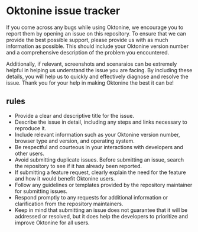 # Oktonine issue tracker
If you come across any bugs while using Oktonine, we encourage you to report them by opening an issue on this repository. To ensure that we can provide the best possible support, please provide us with as much information as possible. This should include your Oktonine version number and a comprehensive description of the problem you encountered. 

Additionally, if relevant, screenshots and scenaraios can be extremely helpful in helping us understand the issue you are facing. By including these details, you will help us to quickly and effectively diagnose and resolve the issue. Thank you for your help in making Oktonine the best it can be!

## rules 
- Provide a clear and descriptive title for the issue.
- Describe the issue in detail, including any steps and links necessary to reproduce it.
- Include relevant information such as your Oktonine version number, browser type and version, and operating system.
- Be respectful and courteous in your interactions with developers and other users.
- Avoid submitting duplicate issues. Before submitting an issue, search the repository to see if it has already been reported.
- If submitting a feature request, clearly explain the need for the feature and how it would benefit Oktonine users.
- Follow any guidelines or templates provided by the repository maintainer for submitting issues.
- Respond promptly to any requests for additional information or clarification from the repository maintainers.
- Keep in mind that submitting an issue does not guarantee that it will be addressed or resolved, but it does help the developers to prioritize and improve Oktonine for all users.
